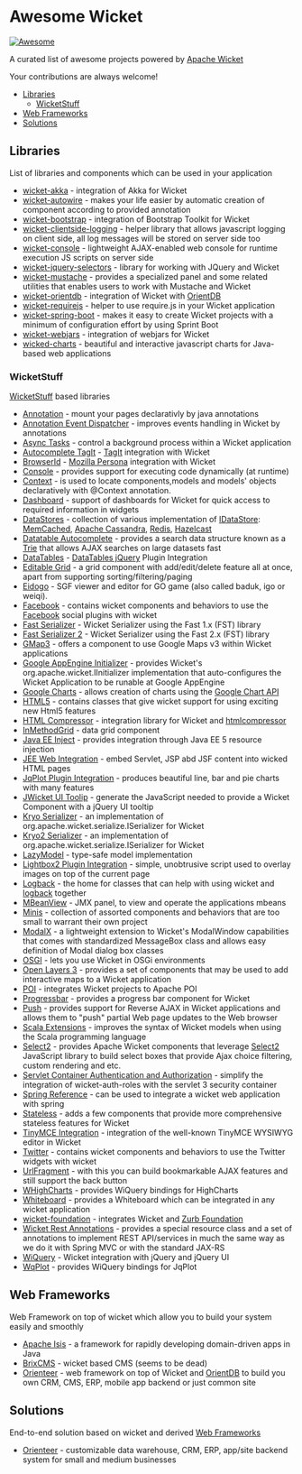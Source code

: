 # Awesome Wicket
[![Awesome](https://cdn.rawgit.com/sindresorhus/awesome/d7305f38d29fed78fa85652e3a63e154dd8e8829/media/badge.svg)](https://github.com/sindresorhus/awesome)

A curated list of awesome projects powered by [Apache Wicket](http://wicket.apache.org) 

Your contributions are always welcome!

- [Libraries](#libraries)
  - [WicketStuff](#wicketstuff)
- [Web Frameworks](#web-frameworks)
- [Solutions](#solutions)

## Libraries
List of libraries and components which can be used in your application

- [wicket-akka](https://github.com/l0rdn1kk0n/wicket-akka) - integration of Akka for Wicket
- [wicket-autowire](https://github.com/wicket-acc/wicket-autowire) - makes your life easier by automatic creation of component according to provided annotation
- [wicket-bootstrap](https://github.com/l0rdn1kk0n/wicket-bootstrap) - integration of Bootstrap Toolkit for Wicket
- [wicket-clientside-logging](https://github.com/l0rdn1kk0n/wicket-clientside-logging) - helper library that allows javascript logging on client side, all log messages will be stored on server side too
- [wicket-console](https://github.com/PhantomYdn/wicket-console) - lightweight AJAX-enabled web console for runtime execution JS scripts on server side
- [wicket-jquery-selectors](https://github.com/l0rdn1kk0n/wicket-jquery-selectors) - library for working with JQuery and Wicket
- [wicket-mustache](https://github.com/l0rdn1kk0n/wicket-mustache) - provides a specialized panel and some related utilities that enables users to work with Mustache and Wicket
- [wicket-orientdb](https://github.com/OrienteerDW/wicket-orientdb) - integration of Wicket with [OrientDB](http://orientdb.com/)
- [wicket-requirejs](https://github.com/l0rdn1kk0n/wicket-requirejs) - helper to use require.js in your Wicket application
- [wicket-spring-boot](https://github.com/MarcGiffing/wicket-spring-boot) - makes it easy to create Wicket projects with a minimum of configuration effort by using Sprint Boot
- [wicket-webjars](https://github.com/l0rdn1kk0n/wicket-webjars) - integration of webjars for Wicket
- [wicked-charts](https://github.com/thombergs/wicked-charts) - beautiful and interactive javascript charts for Java-based web applications

### WicketStuff
[WicketStuff](https://github.com/wicketstuff/core) based libraries

- [Annotation](https://github.com/wicketstuff/core/wiki/Annotation) - mount your pages declarativly by java annotations
- [Annotation Event Dispatcher](https://github.com/wicketstuff/core/tree/master/annotationeventdispatcher-parent) - improves events handling in Wicket by annotations
- [Async Tasks](https://github.com/wicketstuff/core/wiki/Async-tasks) -  control a background process within a Wicket application
- [Autocomplete TagIt](https://github.com/wicketstuff/core/wiki/Autocomplete-TagIt) - [TagIt](http://aehlke.github.com/tag-it/) integration with Wicket
- [BrowserId](https://github.com/wicketstuff/core/wiki/BrowserId) - [Mozilla Persona](https://login.persona.org/) integration with Wicket
- [Console](https://github.com/wicketstuff/core/wiki/Console) - provides support for executing code dynamically (at runtime)
- [Context](https://github.com/wicketstuff/core/wiki/Context) - is used to locate components,models and models' objects declaratively with @Context annotation.
- [Dashboard](https://github.com/wicketstuff/core/tree/master/dashboard-parent) - support of dashboards for Wicket for quick access to required information in widgets
- [DataStores](https://github.com/wicketstuff/core/wiki/DataStores) - collection of various implementation of [IDataStore](https://github.com/apache/wicket/blob/master/wicket-core/src/main/java/org/apache/wicket/pageStore/IDataStore.java): [MemCached](http://memcached.org/), [Apache Cassandra](http://cassandra.apache.org/), [Redis](http://redis.io/), [Hazelcast](http://www.hazelcast.com/)
- [Datatable Autocomplete](https://github.com/wicketstuff/core/wiki/Datatable-Autocomplete) - provides a search data structure known as a [Trie](http://en.wikipedia.org/wiki/Trie) that allows AJAX searches on large datasets fast
- [DataTables](https://github.com/wicketstuff/core/wiki/DataTables) - [DataTables jQuery](http://www.datatables.net/) Plugin Integration
- [Editable Grid](https://github.com/wicketstuff/core/wiki/Editable-Grid) - a grid component with add/edit/delete feature all at once, apart from supporting sorting/filtering/paging
- [Eidogo](https://github.com/wicketstuff/core/wiki/Eidogo) - SGF viewer and editor for GO game (also called baduk, igo or weiqi). 
- [Facebook](https://github.com/wicketstuff/core/wiki/Facebook) - contains wicket components and behaviors to use the [Facebook](https://facebook.com) social plugins with wicket
- [Fast Serializer](https://github.com/wicketstuff/core/wiki/FastSerializer) - Wicket Serializer using the Fast 1.x (FST) library
- [Fast Serializer 2](https://github.com/wicketstuff/core/wiki/FastSerializer2) - Wicket Serializer using the Fast 2.x (FST) library
- [GMap3](https://github.com/wicketstuff/core/wiki/Gmap3) - offers a component to use Google Maps v3 within Wicket applications
- [Google AppEngine Initializer](https://github.com/wicketstuff/core/wiki/Google-AppEngine-Initializer) - provides Wicket's org.apache.wicket.IInitializer implementation that auto-configures the Wicket Application to be runable at Google AppEngine
- [Google Charts](https://github.com/wicketstuff/core/wiki/GoogleCharts) - allows creation of charts using the [Google Chart API](https://developers.google.com/chart/)
- [HTML5](https://github.com/wicketstuff/core/wiki/Html5) - contains classes that give wicket support for using exciting new Html5 features
- [HTML Compressor](https://github.com/wicketstuff/core/wiki/Htmlcompressor) - integration library for Wicket and [htmlcompressor](http://code.google.com/p/htmlcompressor)
- [InMethodGrid](https://github.com/wicketstuff/core/wiki/InMethodGrid) - data grid component
- [Java EE Inject](https://github.com/wicketstuff/core/wiki/Java-EE-Inject) - provides integration through Java EE 5 resource injection
- [JEE Web Integration](https://github.com/wicketstuff/core/wiki/JEE-Web-Integration) - embed Servlet, JSP abd JSF content into wicked HTML pages
- [JqPlot Plugin Integration](https://github.com/wicketstuff/core/wiki/JqPlot-Plugin-Integration) - produces beautiful line, bar and pie charts with many features
- [JWicket UI Toolip](https://github.com/wicketstuff/core/wiki/jWicket-UI-Tooltip) - generate the JavaScript needed to provide a Wicket Component with a jQuery UI tooltip
- [Kryo Serializer](https://github.com/wicketstuff/core/wiki/Kryo-Serializer) - an implementation of org.apache.wicket.serialize.ISerializer for Wicket
- [Kryo2 Serializer](https://github.com/wicketstuff/core/tree/master/serializer-kryo2) - an implementation of org.apache.wicket.serialize.ISerializer for Wicket
- [LazyModel](https://github.com/wicketstuff/core/wiki/LazyModel) - type-safe model implementation
- [Lightbox2 Plugin Integration](https://github.com/wicketstuff/core/wiki/Lightbox2-Plugin-Integration) - simple, unobtrusive script used to overlay images on top of the current page
- [Logback](https://github.com/wicketstuff/core/wiki/Logback) - the home for classes that can help with using wicket and [logback](http://logback.qos.ch/) together
- [MBeanView](https://github.com/wicketstuff/core/wiki/MBeanView) - JMX panel, to view and operate the applications mbeans
- [Minis](https://github.com/wicketstuff/core/wiki/Minis) - collection of assorted components and behaviors that are too small to warrant their own project
- [ModalX](https://github.com/wicketstuff/core/wiki/ModalX) - a lightweight extension to Wicket's ModalWindow capabilities that comes with standardized MessageBox class and allows easy definition of Modal dialog box classes
- [OSGI](https://github.com/wicketstuff/core/wiki/Osgi) - lets you use Wicket in OSGi environments
- [Open Layers 3](https://github.com/wicketstuff/core/tree/master/openlayers3-parent) - provides a set of components that may be used to add interactive maps to a Wicket application
- [POI](https://github.com/wicketstuff/core/wiki/POI) - integrates Wicket projects to Apache POI
- [Progressbar](https://github.com/wicketstuff/core/wiki/Progressbar) - provides a progress bar component for Wicket
- [Push](https://github.com/wicketstuff/core/wiki/Push) - provides support for Reverse AJAX in Wicket applications and allows them to "push" partial Web page updates to the Web browser
- [Scala Extensions](https://github.com/wicketstuff/core/wiki/ScalaExtensions) - improves the syntax of Wicket models when using the Scala programming language
- [Select2](https://github.com/wicketstuff/core/tree/master/select2-parent) - provides Apache Wicket components that leverage [Select2](http://ivaynberg.github.com/select2) JavaScript library to build select boxes that provide Ajax choice filtering, custom rendering and etc.
- [Servlet Container Authentication and Authorization](https://github.com/wicketstuff/core/wiki/Servlet-Container-Authentication-and-Authorization) - simplify the integration of wicket-auth-roles with the servlet 3 security container
- [Spring Reference](https://github.com/wicketstuff/core/wiki/SpringReference) - can be used to integrate a wicket web application with spring
- [Stateless](https://github.com/wicketstuff/core/tree/master/stateless-parent) - adds a few components that provide more comprehensive stateless features for Wicket
- [TinyMCE Integration](https://github.com/wicketstuff/core/wiki/TinyMCE-Integration) - integration of the well-known TinyMCE WYSIWYG editor in Wicket
- [Twitter](https://github.com/wicketstuff/core/wiki/Twitter) - contains wicket components and behaviors to use the Twitter widgets with wicket
- [UrlFragment](https://github.com/wicketstuff/core/tree/master/urlfragment-parent) - with this you can build bookmarkable AJAX features and still support the back button
- [WHighCharts](https://github.com/wicketstuff/wiquery-highcharts) - provides WiQuery bindings for HighCharts
- [Whiteboard](https://github.com/wicketstuff/core/wiki/Whiteboard) - provides a Whiteboard which can be integrated in any wicket application
- [wicket-foundation](https://github.com/wicketstuff/core/tree/master/wicket-foundation) - integrates Wicket and [Zurb Foundation](http://foundation.zurb.com/)
- [Wicket Rest Annotations](https://github.com/wicketstuff/core/tree/master/wicketstuff-restannotations-parent) - provides a special resource class and a set of annotations to implement REST API/services in much the same way as we do it with Spring MVC or with the standard JAX-RS
- [WiQuery](https://github.com/wicketstuff/wiquery) - Wicket integration with jQuery and jQuery UI
- [WqPlot](https://github.com/wicketstuff/wiquery-jqplot) - provides WiQuery bindings for JqPlot

## Web Frameworks
Web Framework on top of wicket which allow you to build your system easily and smoothly

- [Apache Isis](https://isis.apache.org/) - a framework for rapidly developing domain-driven apps in Java
- [BrixCMS](http://www.brixcms.org/) - wicket based CMS (seems to be dead)
- [Orienteer](https://github.com/OrienteerDW/Orienteer) - web framework on top of Wicket and [OrientDB](http://orientdb.com/) to build you own CRM, CMS, ERP, mobile app backend or just common site

## Solutions
End-to-end solution based on wicket and derived [Web Frameworks](#web-frameworks)

- [Orienteer](https://github.com/OrienteerDW/Orienteer) - customizable data warehouse, CRM, ERP, app/site backend system for small and medium businesses
